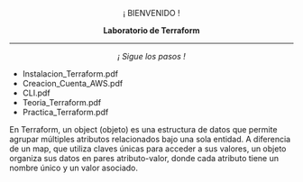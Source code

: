 <p align="center">¡ BIENVENIDO !</p>
<p align="center"><b>Laboratorio de Terraform</b></p>
<hr>
<p align="center"><i>¡ Sigue los pasos !</i></p>
<ul>
  <li>Instalacion_Terraform.pdf</li>
  <li>Creacion_Cuenta_AWS.pdf</li>
  <li>CLI.pdf</li>
  <li>Teoria_Terraform.pdf</li>
  <li>Practica_Terraform.pdf</li>
</ul>
En Terraform, un object (objeto) es una estructura de datos que permite agrupar múltiples atributos relacionados bajo una sola entidad. A diferencia de un map, que utiliza claves únicas para acceder a sus valores, un objeto organiza sus datos en pares atributo-valor, donde cada atributo tiene un nombre único y un valor asociado.
